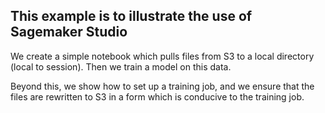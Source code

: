 ## This example is to illustrate the use of Sagemaker Studio

We create a simple notebook which pulls files from S3 to a local directory (local to session).
Then we train a model on this data.

Beyond this, we show how to set up a training job, and we ensure that the files are rewritten to S3 in a form which is conducive to the training job.
